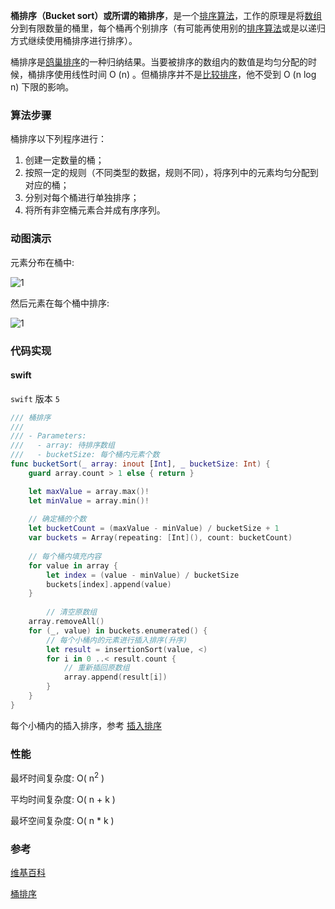 **桶排序（Bucket sort）**或所谓的**箱排序**，是一个[排序算法](https://zh.wikipedia.org/wiki/排序算法)，工作的原理是将[数组](https://zh.wikipedia.org/wiki/陣列)分到有限数量的桶里，每个桶再个别排序（有可能再使用别的[排序算法](https://zh.wikipedia.org/wiki/排序算法)或是以递归方式继续使用桶排序进行排序）。

桶排序是[鸽巢排序](https://zh.wikipedia.org/wiki/鴿巢排序)的一种归纳结果。当要被排序的数组内的数值是均匀分配的时候，桶排序使用线性时间 O (n) 。但桶排序并不是[比较排序](https://zh.wikipedia.org/wiki/比较排序)，他不受到 O (n log n) 下限的影响。



### 算法步骤

桶排序以下列程序进行：

1. 创建一定数量的桶；
2. 按照一定的规则（不同类型的数据，规则不同），将序列中的元素均匀分配到对应的桶；
3. 分别对每个桶进行单独排序；
4. 将所有非空桶元素合并成有序序列。



### 动图演示

元素分布在桶中:

![1](./images/bucket_sort_1.png)

然后元素在每个桶中排序:

![1](./images/bucket_sort_2.png)



### 代码实现

#### swift 

`swift` 版本 `5`

```swift
/// 桶排序
///
/// - Parameters:
///   - array: 待排序数组
///   - bucketSize: 每个桶内元素个数
func bucketSort(_ array: inout [Int], _ bucketSize: Int) {
    guard array.count > 1 else { return }

    let maxValue = array.max()!
    let minValue = array.min()!
		
  	// 确定桶的个数
    let bucketCount = (maxValue - minValue) / bucketSize + 1
    var buckets = Array(repeating: [Int](), count: bucketCount)
		
  	// 每个桶内填充内容
    for value in array {
        let index = (value - minValue) / bucketSize
        buckets[index].append(value)
    }
  
		// 清空原数组
    array.removeAll()
    for (_, value) in buckets.enumerated() {
      	// 每个小桶内的元素进行插入排序(升序)
        let result = insertionSort(value, <)
        for i in 0 ..< result.count {
          	// 重新插回原数组
            array.append(result[i])
        }
    }
}
```

每个小桶内的插入排序，参考 [插入排序](./../03_insertion/README.md)



### 性能

最坏时间复杂度: O( n<sup>2</sup> )

平均时间复杂度: O( n + k )

最坏空间复杂度: O( n * k )

### 参考

[维基百科](https://zh.wikipedia.org/wiki/桶排序)

[桶排序](https://www.runoob.com/w3cnote/bucket-sort.html)

